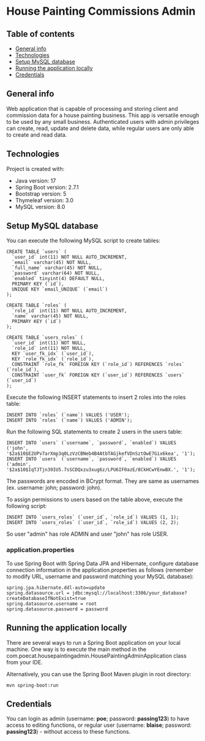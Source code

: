 # House Painting Commissions Admin

## Table of contents
* [General info](#general-info)
* [Technologies](#technologies)
* [Setup MySQL database](#setup-mysql-database)
* [Running the application locally](#running-the-application-locally)
* [Credentials](#credentials)

## General info
Web application that is capable of processing and storing client and commission data for a house painting business. This app is versatile enough to be used by any small business.
Authenticated users with admin privileges can create, read, update and delete data, while regular users are only able to create and read data.

## Technologies
Project is created with:
* Java version: 17
* Spring Boot version: 2.7.1
* Bootstrap version: 5
* Thymeleaf version: 3.0
* MySQL version: 8.0

## Setup MySQL database

You can execute the following MySQL script to create tables:

```
CREATE TABLE `users` (
  `user_id` int(11) NOT NULL AUTO_INCREMENT,
  `email` varchar(45) NOT NULL,
  `full_name` varchar(45) NOT NULL,
  `password` varchar(64) NOT NULL,
  `enabled` tinyint(4) DEFAULT NULL,
  PRIMARY KEY (`id`),
  UNIQUE KEY `email_UNIQUE` (`email`)
);
 
CREATE TABLE `roles` (
  `role_id` int(11) NOT NULL AUTO_INCREMENT,
  `name` varchar(45) NOT NULL,
  PRIMARY KEY (`id`)
);
 
CREATE TABLE `users_roles` (
  `user_id` int(11) NOT NULL,
  `role_id` int(11) NOT NULL,
  KEY `user_fk_idx` (`user_id`),
  KEY `role_fk_idx` (`role_id`),
  CONSTRAINT `role_fk` FOREIGN KEY (`role_id`) REFERENCES `roles` (`role_id`),
  CONSTRAINT `user_fk` FOREIGN KEY (`user_id`) REFERENCES `users` (`user_id`)
);
```

Execute the following INSERT statements to insert 2 roles into the roles table:

```
INSERT INTO `roles` (`name`) VALUES ('USER');
INSERT INTO `roles` (`name`) VALUES ('ADMIN');
```

Run the following SQL statements to create 2 users in the users table:

```
INSERT INTO `users` (`username`, `password`, `enabled`) VALUES ('john', '$2a$10$E2UPv7arXmp3q0LzVzCBNeb4B4AtbTAGjkefVDnSztOwE7Gix6kea', '1');
INSERT INTO `users` (`username`, `password`, `enabled`) VALUES ('admin', '$2a$10$IqTJTjn39IU5.7sSCDQxzu3xug6z/LPU6IF0azE/8CkHCwYEnwBX.', '1');
```
The passwords are encoded in BCrypt format. They are same as usernames (ex. username: john; password: john).

To assign permissions to users based on the table above, execute the following script:

```
INSERT INTO `users_roles` (`user_id`, `role_id`) VALUES (1, 1); 
INSERT INTO `users_roles` (`user_id`, `role_id`) VALUES (2, 2); 
```
So user "admin" has role ADMIN and user "john" has role USER.

### application.properties

To use Spring Boot with Spring Data JPA and Hibernate, configure database connection information in the application.properties as follows
(remember to modify URL, username and password matching your MySQL database):
```
spring.jpa.hibernate.ddl-auto=update
spring.datasource.url = jdbc:mysql://localhost:3306/your_database?createDatabaseIfNotExist=true
spring.datasource.username = root
spring.datasource.password = password
```

## Running the application locally

There are several ways to run a Spring Boot application on your local machine. One way is to execute the main method in the com.poecat.housepaintingadmin.HousePaintingAdminApplication class from your IDE.

Alternatively, you can use the Spring Boot Maven plugin in root directory:

```mvn spring-boot:run```

## Credentials 

You can login as admin (username: **poe**; password: **passing123**) to have access to editing functions, or regular user (username: **blaise**; password: **passing123**) - without access to these functions.
